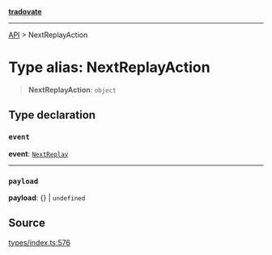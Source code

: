 [**tradovate**](../README.md)

***

[API](../API.md) > NextReplayAction

# Type alias: NextReplayAction

> **NextReplayAction**: `object`

## Type declaration

### `event`

**event**: [`NextReplay`](../enumerations/enumeration.StrategyEvent.md#nextreplay)

***

### `payload`

**payload**: \{} \| `undefined`

## Source

[types/index.ts:576](https://github.com/cgilly2fast/tradovate-typescript/blob/b1caea5/src/types/index.ts#L576)
